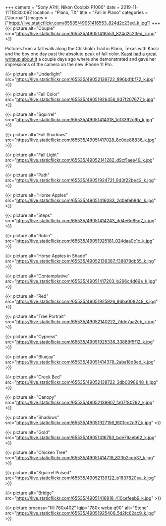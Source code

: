 +++
camera = "Sony A7rII, Nikon Coolpix P1000"
date = 2019-11-11T18:30:09Z
location = "Plano, TX"
title = "Fall in Plano"
categories = ["Journal"]
images = ["https://live.staticflickr.com/65535/49051416553_824d2c23ed_k.jpg"]
+++
{{< picture alt="Couple" src="https://live.staticflickr.com/65535/49051416553_824d2c23ed_k.jpg" >}}
<!--more-->

Pictures from a fall walk along the Chisholm Trail in Plano, Texas with Kassi and the boy one day past the absolute peak of fall color. [Kassi had a great writeup about it](https://kassiblogtoo.blogspot.com/2019/11/a-walk-on-chisholm-trail-with-my-new.html) a couple days ago where she demonstrated and gave her impressions of the camera on the new iPhone 11 Pro. 

{{< picture alt="Underlight" src="https://live.staticflickr.com/65535/49052139722_896bd1bf72_k.jpg" >}}

{{< picture alt="Fall Color" src="https://live.staticflickr.com/65535/49051926456_937f207677_k.jpg" >}}

{{< picture alt="Squirrel" src="https://live.staticflickr.com/65535/49051414318_1df3392d9b_k.jpg" >}}

{{< picture alt="Fall Shadows" src="https://live.staticflickr.com/65535/49051417028_8c0de88836_k.jpg" >}}

{{< picture alt="Fall Light" src="https://live.staticflickr.com/65535/49052141282_d9cf1aee49_k.jpg" >}}

{{< picture alt="Path" src="https://live.staticflickr.com/65535/49051924721_8d3f22be42_k.jpg" >}}

{{< picture alt="Horse Apples" src="https://live.staticflickr.com/65535/49051416083_2d0efeb8dc_k.jpg" >}}

{{< picture alt="Steps" src="https://live.staticflickr.com/65535/49051414243_dd4e6d85d7_k.jpg" >}}

{{< picture alt="Robin" src="https://live.staticflickr.com/65535/49051925181_024daa0c1c_k.jpg" >}}

{{< picture alt="Horse Apples in Shade" src="https://live.staticflickr.com/65535/49052139387_f38878db55_k.jpg" >}}

{{< picture alt="Contemplative" src="https://live.staticflickr.com/65535/49051417203_b296c4d69a_k.jpg" >}}

{{< picture alt="Red" src="https://live.staticflickr.com/65535/49051925926_86ba008248_k.jpg" >}}

{{< picture alt="Tree Portrait" src="https://live.staticflickr.com/65535/49052140222_7ddc7aa2eb_k.jpg" >}}

{{< picture alt="Cypress" src="https://live.staticflickr.com/65535/49051925336_33889f5f12_k.jpg" >}}

{{< picture alt="Bluejay" src="https://live.staticflickr.com/65535/49051414378_2aba18d8ed_k.jpg" >}}

{{< picture alt="Creek Bed" src="https://live.staticflickr.com/65535/49052138722_3db0098648_k.jpg" >}}

{{< picture alt="Canopy" src="https://live.staticflickr.com/65535/49052139907_fa07f80792_k.jpg" >}}

{{< picture alt="Shadows" src="https://live.staticflickr.com/65535/49051927156_1601cc2d37_k.jpg" >}}

{{< picture alt="Gold" src="https://live.staticflickr.com/65535/49051416783_bde79aeb62_k.jpg" >}}

{{< picture alt="Chicken Tree" src="https://live.staticflickr.com/65535/49051414718_823b2ceb37_k.jpg" >}}

{{< picture alt="Squirrel Poised" src="https://live.staticflickr.com/65535/49052139122_b1837820ea_k.jpg" >}}

{{< picture alt="Bridge" src="https://live.staticflickr.com/65535/49051416918_410cefeeb9_k.jpg" >}}

{{< picture process="fill 780x402" lqip="780x webp q90" alt="Stone" src="https://live.staticflickr.com/65535/49051925406_5d2fc62ac9_k.jpg" >}}
